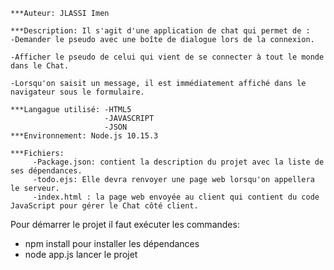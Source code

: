 ﻿

    ***Auteur: JLASSI Imen

    ***Description: Il s'agit d'une application de chat qui permet de :
	-Demander le pseudo avec une boîte de dialogue lors de la connexion.

	-Afficher le pseudo de celui qui vient de se connecter à tout le monde dans le Chat.

	-Lorsqu'on saisit un message, il est immédiatement affiché dans le navigateur sous le formulaire.

    ***Langague utilisé: -HTML5
                         -JAVASCRIPT
                         -JSON
    ***Environnement: Node.js 10.15.3

    ***Fichiers: 
         -Package.json: contient la description du projet avec la liste de ses dépendances.
         -todo.ejs: Elle devra renvoyer une page web lorsqu'on appellera le serveur.
         -index.html : la page web envoyée au client qui contient du code JavaScript pour gérer le Chat côté client.

Pour démarrer le projet il faut exécuter les commandes:
- npm install pour installer les dépendances 
- node app.js lancer le projet